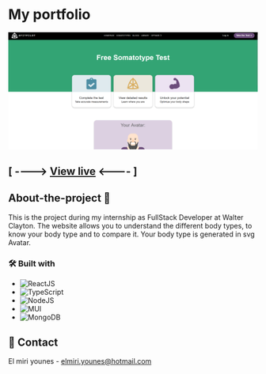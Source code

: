 # My portfolio

![image](./image_for_Readme.png "image")

## [ ----> [View live](https://www.afitpilot.com) <---- ]

## About-the-project 🚀

This is the project during my internship as FullStack Developer at Walter Clayton.
The website allows you to understand the different body types, to know your body type
and to compare it. Your body type is generated in svg Avatar.


### 🛠 Built with

* ![ReactJS](https://img.shields.io/badge/react-%2320232a.svg?style=for-the-badge&logo=react&logoColor=%2361DAFB)
* ![TypeScript](https://img.shields.io/badge/typescript-%23007ACC.svg?style=for-the-badge&logo=typescript&logoColor=white)
* ![NodeJS](https://img.shields.io/badge/node.js-6DA55F?style=for-the-badge&logo=node.js&logoColor=white)
* ![MUI](https://img.shields.io/badge/MUI-%230081CB.svg?style=for-the-badge&logo=mui&logoColor=white)
* ![MongoDB](https://img.shields.io/badge/MongoDB-%234ea94b.svg?style=for-the-badge&logo=mongodb&logoColor=white)

## 💬 Contact

El miri younes - elmiri.younes@hotmail.com